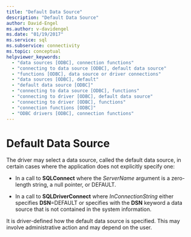 ```yaml
---
title: "Default Data Source"
description: "Default Data Source"
author: David-Engel
ms.author: v-davidengel
ms.date: "01/19/2017"
ms.service: sql
ms.subservice: connectivity
ms.topic: conceptual
helpviewer_keywords:
  - "data sources [ODBC], connection functions"
  - "connecting to data source [ODBC], default data source"
  - "functions [ODBC], data source or driver connections"
  - "data sources [ODBC], default"
  - "default data source [ODBC]"
  - "connecting to data source [ODBC], functions"
  - "connecting to driver [ODBC], default data source"
  - "connecting to driver [ODBC], functions"
  - "connection functions [ODBC]"
  - "ODBC drivers [ODBC], connection functions"
---
```

# Default Data Source
The driver may select a data source, called the default data source, in certain cases where the application does not explicitly specify one:  
  
-   In a call to **SQLConnect** where the *ServerName* argument is a zero-length string, a null pointer, or DEFAULT.  
  
-   In a call to **SQLDriverConnect** where *InConnectionString* either specifies **DSN**=DEFAULT or specifies with the **DSN** keyword a data source that is not contained in the system information.  
  
 It is driver-defined how the default data source is specified. This may involve administrative action and may depend on the user.
